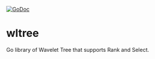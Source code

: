 [![GoDoc](http://godoc.org/github.com/mozu0/wltree?status.png)](http://godoc.org/github.com/mozu0/wltree)
# wltree
Go library of Wavelet Tree that supports Rank and Select.
